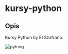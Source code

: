 # kursy-python
## Opis
Kursy Python by El Szafrano.

![pytong]([https://thairesidents.com/wp-content/uploads/2020/09/%E0%B9%80%E0%B8%86%E0%B8%8C%E0%B8%AB%E0%B9%80.jpg](https://covers.zlibcdn2.com/covers299/books/2a/62/75/2a6275025098d66a1218b06c82aed88a.jpg))
